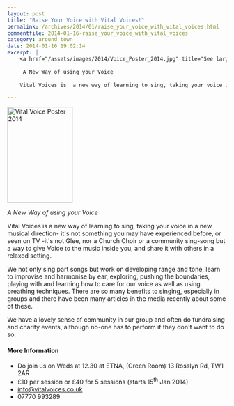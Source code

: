 ```yaml
---
layout: post
title: "Raise Your Voice with Vital Voices!"
permalink: /archives/2014/01/raise_your_voice_with_vital_voices.html
commentfile: 2014-01-16-raise_your_voice_with_vital_voices
category: around_town
date: 2014-01-16 19:02:14
excerpt: |
    <a href="/assets/images/2014/Voice_Poster_2014.jpg" title="See larger version of - Voice Poster 2014"><img src="/assets/images/2014/Voice_Poster_2014_thumb.jpg" width="150" height="220" alt="Vital Voice Poster 2014" class="photo right" /></a>
    
    _A New Way of using your Voice_
    
    Vital Voices is  a new way of learning to sing, taking your voice in a new musical direction- it's not something you may have experienced before, or seen on TV -it's not Glee, nor a Church Choir or a community sing-song but  a  way to give Voice to the music inside you, and share it with others in a relaxed setting.

---
```


<a href="/assets/images/2014/Voice_Poster_2014.jpg" title="See larger version of - Voice Poster 2014"><img src="/assets/images/2014/Voice_Poster_2014_thumb.jpg" width="150" height="220" alt="Vital Voice Poster 2014" class="photo right" /></a>

*A New Way of using your Voice*

Vital Voices is a new way of learning to sing, taking your voice in a new musical direction- it's not something you may have experienced before, or seen on TV -it's not Glee, nor a Church Choir or a community sing-song but a way to give Voice to the music inside you, and share it with others in a relaxed setting.

We not only sing part songs but work on developing range and tone, learn to improvise and harmonise by ear, exploring, pushing the boundaries, playing with and learning how to care for our voice as well as using breathing techniques. There are so many benefits to singing, especially in groups and there have been many articles in the media recently about some of these.

We have a lovely sense of community in our group and often do fundraising and charity events, although no-one has to perform if they don't want to do so.

#### More Information

-   Do join us on Weds at 12.30 at ETNA, (Green Room) 13 Rosslyn Rd, TW1 2AR
-   £10 per session or £40 for 5 sessions (starts 15<sup>th</sup> Jan 2014)
-   <info@vitalvoices.co.uk>
-   07770 993289
